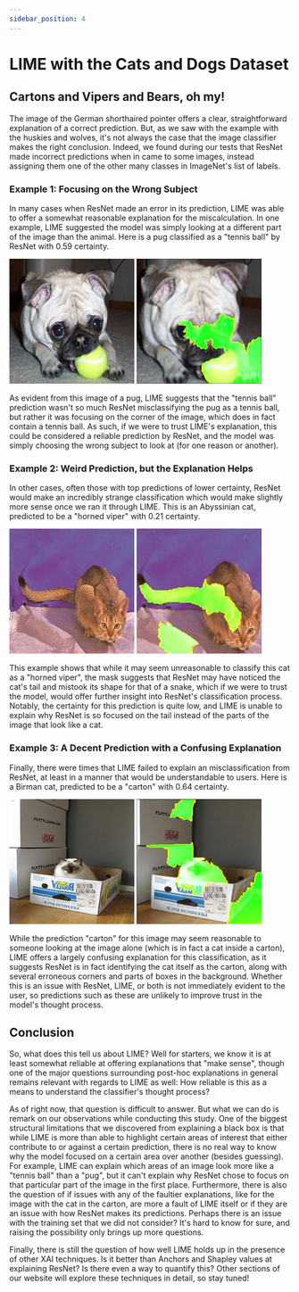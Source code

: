 ```yaml
---
sidebar_position: 4
---
```


# LIME with the Cats and Dogs Dataset

## Cartons and Vipers and Bears, oh my!

The image of the German shorthaired pointer offers a clear, straightforward explanation of a correct prediction. But, as we saw with the example with the huskies and wolves, it's not always the case that the image classifier makes the right conclusion. Indeed, we found during our tests that ResNet made incorrect predictions when in came to some images, instead assigning them one of the other many classes in ImageNet's list of labels.

### Example 1: Focusing on the Wrong Subject

In many cases when ResNet made an error in its prediction, LIME was able to offer a somewhat reasonable explanation for the miscalculation. In one example, LIME suggested the model was simply looking at a different part of the image than the animal. Here is a pug classified as a "tennis ball" by ResNet with 0.59 certainty.

![Figure 1](/img/lime/pug-192.jpg "An image of a pug, predicted to be a tennis with 0.59 certainty")
![Figure 1](/img/lime/pug-192-lime.jpg "ResNet prediction explained by LIME")

As evident from this image of a pug, LIME suggests that the "tennis ball" prediction wasn't so much ResNet misclassifying the pug as a tennis ball, but rather it was focusing on the corner of the image, which does in fact contain a tennis ball. As such, if we were to trust LIME's explanation, this could be considered a reliable prediction by ResNet, and the model was simply choosing the wrong subject to look at (for one reason or another).

### Example 2: Weird Prediction, but the Explanation Helps

In other cases, often those with top predictions of lower certainty, ResNet would make an incredibly strange classification which would make slightly more sense once we ran it through LIME. This is an Abyssinian cat, predicted to be a "horned viper" with 0.21 certainty.

![Figure 2](/img/lime/abyssinian-3.jpg "An image of an Abyssinian cat, predicted to be a horned viper with 0.21 certainty")
![Figure 2](/img/lime/abyssinian-3-lime.jpg "ResNet prediction explained by LIME")

This example shows that while it may seem unreasonable to classify this cat as a "horned viper", the mask suggests that ResNet may have noticed the cat's tail and mistook its shape for that of a snake, which if we were to trust the model, would offer further insight into ResNet's classification process. Notably, the certainty for this prediction is quite low, and LIME is unable to explain why ResNet is so focused on the tail instead of the parts of the image that look like a cat.

### Example 3: A Decent Prediction with a Confusing Explanation

Finally, there were times that LIME failed to explain an misclassification from ResNet, at least in a manner that would be understandable to users. Here is a Birman cat, predicted to be a "carton" with 0.64 certainty.

![Figure 3](/img/lime/birman-16.jpg "An image of an Birman cat, predicted to be a carton with 0.64 certainty")
![Figure 3](/img/lime/birman-16-lime.jpg "ResNet prediction explained by LIME")

While the prediction "carton" for this image may seem reasonable to someone looking at the image alone (which is in fact a cat inside a carton), LIME offers a largely confusing explanation for this classification, as it suggests ResNet is in fact identifying the cat itself as the carton, along with several erroneous corners and parts of boxes in the background. Whether this is an issue with ResNet, LIME, or both is not immediately evident to the user, so predictions such as these are unlikely to improve trust in the model's thought process.

## Conclusion

So, what does this tell us about LIME? Well for starters, we know it is at least somewhat reliable at offering explanations that "make sense", though one of the major questions surrounding post-hoc explanations in general remains relevant with regards to LIME as well: How reliable is this as a means to understand the classifier's thought process?

As of right now, that question is difficult to answer. But what we can do is remark on our observations while conducting this study. One of the biggest structural limitations that we discovered from explaining a black box is that while LIME is more than able to highlight certain areas of interest that either contribute to or against a certain prediction, there is no real way to know why the model focused on a certain area over another (besides guessing). For example, LIME can explain which areas of an image look more like a "tennis ball" than a "pug", but it can't explain why ResNet chose to focus on that particular part of the image in the first place. Furthermore, there is also the question of if issues with any of the faultier explanations, like for the image with the cat in the carton, are more a fault of LIME itself or if they are an issue with how ResNet makes its predictions. Perhaps there is an issue with the training set that we did not consider? It's hard to know for sure, and raising the possibility only brings up more questions.

Finally, there is still the question of how well LIME holds up in the presence of other XAI techniques. Is it better than Anchors and Shapley values at explaining ResNet? Is there even a way to quantify this? Other sections of our website will explore these techniques in detail, so stay tuned!

